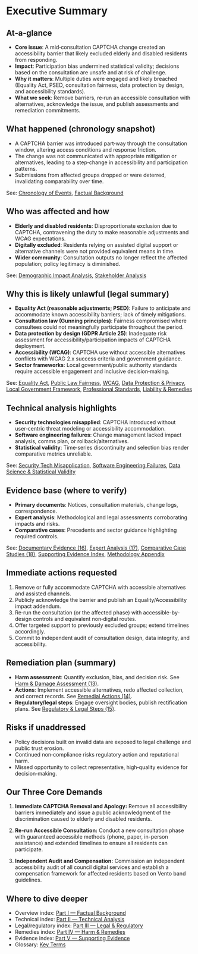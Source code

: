 # Executive Summary

## At‑a‑glance
- **Core issue**: A mid‑consultation CAPTCHA change created an accessibility barrier that likely excluded elderly and disabled residents from responding.
- **Impact**: Participation bias undermined statistical validity; decisions based on the consultation are unsafe and at risk of challenge.
- **Why it matters**: Multiple duties were engaged and likely breached (Equality Act, PSED, consultation fairness, data protection by design, and accessibility standards).
- **What we seek**: Remove barriers, re‑run an accessible consultation with alternatives, acknowledge the issue, and publish assessments and remediation commitments.

## What happened (chronology snapshot)
- A CAPTCHA barrier was introduced part‑way through the consultation window, altering access conditions and response friction.
- The change was not communicated with appropriate mitigation or alternatives, leading to a step‑change in accessibility and participation patterns.
- Submissions from affected groups dropped or were deterred, invalidating comparability over time.

See: [Chronology of Events](../1-factual-background/01-chronology-of-events.md), [Factual Background](../1-factual-background/index.md)

## Who was affected and how
- **Elderly and disabled residents**: Disproportionate exclusion due to CAPTCHA, contravening the duty to make reasonable adjustments and WCAG expectations.
- **Digitally excluded**: Residents relying on assisted digital support or alternative channels were not provided equivalent means in time.
- **Wider community**: Consultation outputs no longer reflect the affected population; policy legitimacy is diminished.

See: [Demographic Impact Analysis](../1-factual-background/03-demographic-impact-analysis.md), [Stakeholder Analysis](../1-factual-background/02-stakeholder-analysis.md)

## Why this is likely unlawful (legal summary)
- **Equality Act (reasonable adjustments; PSED)**: Failure to anticipate and accommodate known accessibility barriers; lack of timely mitigations.
- **Consultation law (Gunning principles)**: Fairness compromised where consultees could not meaningfully participate throughout the period.
- **Data protection by design (GDPR Article 25)**: Inadequate risk assessment for accessibility/participation impacts of CAPTCHA deployment.
- **Accessibility (WCAG)**: CAPTCHA use without accessible alternatives conflicts with WCAG 2.x success criteria and government guidance.
- **Sector frameworks**: Local government/public authority standards require accessible engagement and inclusive decision‑making.

See: [Equality Act](../3-legal-regulatory/07-equality-act-violations.md), [Public Law Fairness](../3-legal-regulatory/08-public-law-failures.md), [WCAG](../3-legal-regulatory/09-wcag-violations.md), [Data Protection & Privacy](../3-legal-regulatory/10-data-protection-privacy.md), [Local Government Framework](../3-legal-regulatory/11-local-government-framework.md), [Professional Standards](../3-legal-regulatory/12-professional-standards-violations.md), [Liability & Remedies](../3-legal-regulatory/liability-and-remedies.md)

## Technical analysis highlights
- **Security technologies misapplied**: CAPTCHA introduced without user‑centric threat modeling or accessibility accommodation.
- **Software engineering failures**: Change management lacked impact analysis, comms plan, or rollback/alternatives.
- **Statistical validity**: Time‑series discontinuity and selection bias render comparative metrics unreliable.

See: [Security Tech Misapplication](../2-technical-analysis/04-security-technologies-misapplication.md), [Software Engineering Failures](../2-technical-analysis/05-software-engineering-failures.md), [Data Science & Statistical Validity](../2-technical-analysis/06-data-science-statistical-validity.md)

## Evidence base (where to verify)
- **Primary documents**: Notices, consultation materials, change logs, correspondence.
- **Expert analysis**: Methodological and legal assessments corroborating impacts and risks.
- **Comparative cases**: Precedents and sector guidance highlighting required controls.

See: [Documentary Evidence (16)](../5-evidence/16-documentary-evidence.md), [Expert Analysis (17)](../5-evidence/17-expert-analysis.md), [Comparative Case Studies (18)](../5-evidence/18-comparative-case-studies.md), [Supporting Evidence Index](../5-evidence/index.md), [Methodology Appendix](../appendices/methodology.md)

## Immediate actions requested
1. Remove or fully accommodate CAPTCHA with accessible alternatives and assisted channels.
2. Publicly acknowledge the barrier and publish an Equality/Accessibility impact addendum.
3. Re‑run the consultation (or the affected phase) with accessible-by-design controls and equivalent non‑digital routes.
4. Offer targeted support to previously excluded groups; extend timelines accordingly.
5. Commit to independent audit of consultation design, data integrity, and accessibility.

## Remediation plan (summary)
- **Harm assessment**: Quantify exclusion, bias, and decision risk. See [Harm & Damage Assessment (13)](../4-harm-remedies/13-harm-damage-assessment.md).
- **Actions**: Implement accessible alternatives, redo affected collection, and correct records. See [Remedial Actions (14)](../4-harm-remedies/14-remedial-actions.md).
- **Regulatory/legal steps**: Engage oversight bodies, publish rectification plans. See [Regulatory & Legal Steps (15)](../4-harm-remedies/15-regulatory-legal-steps.md).

## Risks if unaddressed
- Policy decisions built on invalid data are exposed to legal challenge and public trust erosion.
- Continued non‑compliance risks regulatory action and reputational harm.
- Missed opportunity to collect representative, high‑quality evidence for decision‑making.

## Our Three Core Demands

1. **Immediate CAPTCHA Removal and Apology:** Remove all accessibility barriers immediately and issue a public acknowledgment of the discrimination caused to elderly and disabled residents.

2. **Re-run Accessible Consultation:** Conduct a new consultation phase with guaranteed accessible methods (phone, paper, in-person assistance) and extended timelines to ensure all residents can participate.

3. **Independent Audit and Compensation:** Commission an independent accessibility audit of all council digital services and establish a compensation framework for affected residents based on Vento band guidelines.

## Where to dive deeper
- Overview index: [Part I — Factual Background](../1-factual-background/index.md)
- Technical index: [Part II — Technical Analysis](../2-technical-analysis/index.md)
- Legal/regulatory index: [Part III — Legal & Regulatory](../3-legal-regulatory/index.md)
- Remedies index: [Part IV — Harm & Remedies](../4-harm-remedies/index.md)
- Evidence index: [Part V — Supporting Evidence](../5-evidence/index.md)
- Glossary: [Key Terms](../glossary.md)